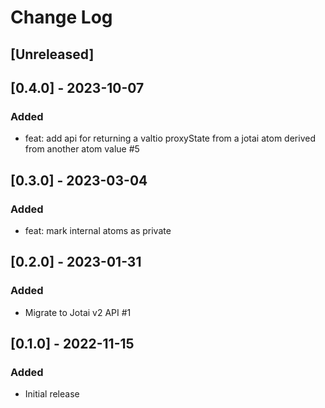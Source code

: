 # Change Log

## [Unreleased]

## [0.4.0] - 2023-10-07
### Added
- feat: add api for returning a valtio proxyState from a jotai atom derived from another atom value #5

## [0.3.0] - 2023-03-04
### Added
- feat: mark internal atoms as private

## [0.2.0] - 2023-01-31
### Added
- Migrate to Jotai v2 API #1

## [0.1.0] - 2022-11-15
### Added
- Initial release
